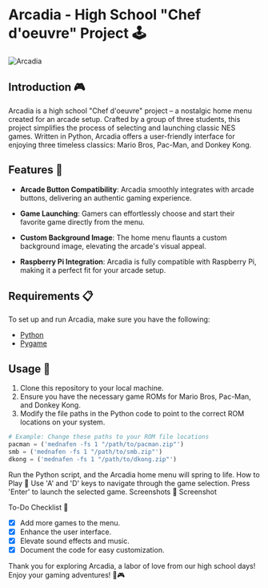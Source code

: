 # Arcadia - High School "Chef d'oeuvre" Project 🕹️

![Arcadia](https://your-image-url-here.com)

## Introduction 🎮

Arcadia is a high school "Chef d'oeuvre" project – a nostalgic home menu created for an arcade setup. Crafted by a group of three students, this project simplifies the process of selecting and launching classic NES games. Written in Python, Arcadia offers a user-friendly interface for enjoying three timeless classics: Mario Bros, Pac-Man, and Donkey Kong.

## Features 🌟

- **Arcade Button Compatibility**: Arcadia smoothly integrates with arcade buttons, delivering an authentic gaming experience.

- **Game Launching**: Gamers can effortlessly choose and start their favorite game directly from the menu.

- **Custom Background Image**: The home menu flaunts a custom background image, elevating the arcade's visual appeal.

- **Raspberry Pi Integration**: Arcadia is fully compatible with Raspberry Pi, making it a perfect fit for your arcade setup.

## Requirements 📋

To set up and run Arcadia, make sure you have the following:

- [Python](https://www.python.org/downloads/)
- [Pygame](https://www.pygame.org/download.shtml)

## Usage 🚀

1. Clone this repository to your local machine.
2. Ensure you have the necessary game ROMs for Mario Bros, Pac-Man, and Donkey Kong.
3. Modify the file paths in the Python code to point to the correct ROM locations on your system.

```python
# Example: Change these paths to your ROM file locations
pacman = ('mednafen -fs 1 "/path/to/pacman.zip"')
smb = ('mednafen -fs 1 "/path/to/smb.zip"')
dkong = ('mednafen -fs 1 "/path/to/dkong.zip"')
```
Run the Python script, and the Arcadia home menu will spring to life.
How to Play 🎯
Use 'A' and 'D' keys to navigate through the game selection.
Press 'Enter' to launch the selected game.
Screenshots 📸
Screenshot


To-Do Checklist 📝
 - [x] Add more games to the menu.
 - [x] Enhance the user interface.
 - [x] Elevate sound effects and music.
 - [x] Document the code for easy customization.
 
Thank you for exploring Arcadia, a labor of love from our high school days! Enjoy your gaming adventures! 🚀🎮
